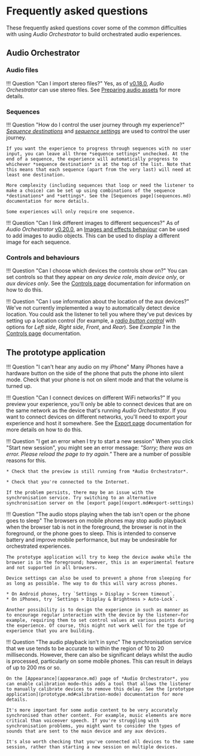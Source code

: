 # Frequently asked questions

These frequently asked questions cover some of the common difficulties with using *Audio Orchestrator* to build orchestrated audio experiences.

## Audio Orchestrator

### Audio files

!!! Question "Can I import stereo files?"
    Yes, as of [v0.18.0](change-log.md#v18), *Audio Orchestrator* can use stereo files. See [Preparing audio assets](preparing-audio.md) for more details.

### Sequences

!!! Question "How do I control the user journey through my experience?"
    [*Sequence destinations*](sequences.md#sequence-destinations) and [*sequence settings*](sequences.md#sequence-settings) are used to control the user journey.

    If you want the experience to progress through sequences with no user input, you can leave all three *sequence settings* unchecked. At the end of a sequence, the experience will automatically progress to whichever *sequence destination* is at the top of the list. Note that this means that each sequence (apart from the very last) will need at least one destination.

    More complexity (including sequences that loop or need the listener to make a choice) can be set up using combinations of the sequence *destinations* and *settings*. See the [Sequences page](sequences.md) documentation for more details.

    Some experiences will only require one sequence.

!!! Question "Can I link different images to different sequences?"
    As of *Audio Orchestrator* [v0.20.0](change-log.md#v20), an [Images and effects behaviour](image-behaviour.md) can be used to add images to audio objects. This can be used to display a different image for each sequence.

### Controls and behaviours

!!! Question "Can I choose which devices the controls show on?"
    You can set controls so that they appear on *any device role*, *main device only*, or *aux devices only*. See the [Controls page](controls.md#setting-up-a-control) documentation for information on how to do this.

!!! Question "Can I use information about the location of the aux devices?"
    We've not currently implemented a way to automatically detect device location. You could ask the listener to tell you where they've put devices by setting up a location control (for example, a [*radio button control*](controls.md#control-radio) with options for *Left side*, *Right side*, *Front*, and *Rear*). See *Example 1* in the [Controls page](controls.md#controls-examples) documentation.


## The prototype application

!!! Question "I can't hear any audio on my iPhone"
    Many iPhones have a hardware button on the side of the phone that puts the phone into silent mode. Check that your phone is not on silent mode and that the volume is turned up.

!!! Question "Can I connect devices on different WiFi networks?"
    If you preview your experience, you'll only be able to connect devices that are on the same network as the device that's running *Audio Orchestrator*. If you want to connect devices on different networks, you'll need to export your experience and host it somewhere. See the [Export page](export.md#export-export) documentation for more details on how to do this.

!!! Question "I get an error when I try to start a new session"
    When you click "Start new session", you might see an error message: *"Sorry; there was an error. Please reload the page to try again."* There are a number of possible reasons for this.

    * Check that the preview is still running from *Audio Orchestrator*.

    * Check that you're connected to the Internet.

    If the problem persists, there may be an issue with the synchronisation service. Try switching to an alternative synchronisation server on the [export page](export.md#export-settings)

!!! Question "The audio stops playing when the tab isn't open or the phone goes to sleep"
    The browsers on mobile phones may stop audio playback when the browser tab is not in the foreground, the browser is not in the foreground, or the phone goes to sleep. This is intended to conserve battery and improve mobile performance, but may be undesirable for orchestrated experiences.

    The prototype application will try to keep the device awake while the browser is in the foreground; however, this is an experimental feature and not supported in all browsers.

    Device settings can also be used to prevent a phone from sleeping for as long as possible. The way to do this will vary across phones.

    * On Android phones, try `Settings > Display > Screen timeout`.
    * On iPhones, try `Settings > Display & Brightness > Auto-Lock`.

    Another possibility is to design the experience in such as manner as to encourage regular interaction with the device by the listener—for example, requiring them to set control values at various points during the experience. Of course, this might not work well for the type of experience that you are building.

!!! Question "The audio playback isn't in sync"
    The synchronisation service that we use tends to be accurate to within the region of 10 to 20 milliseconds. However, there can also be significant delays whilst the audio is processed, particularly on some mobile phones. This can result in delays of up to 200 ms or so.

    On the [Appearance](appearance.md) page of *Audio Orchestrator*, you can enable calibration mode—this adds a tool that allows the listener to manually calibrate devices to remove this delay. See the [prototype application](prototype.md#calibration-mode) documentation for more details.

    It's more important for some audio content to be very accurately synchronised than other content. For example, music elements are more critical than voiceover speech. If you're struggling with synchronisation problems, you might want to consider the types of sounds that are sent to the main device and any aux devices.

    It's also worth checking that you've connected all devices to the same session, rather than starting a new session on multiple devices.
